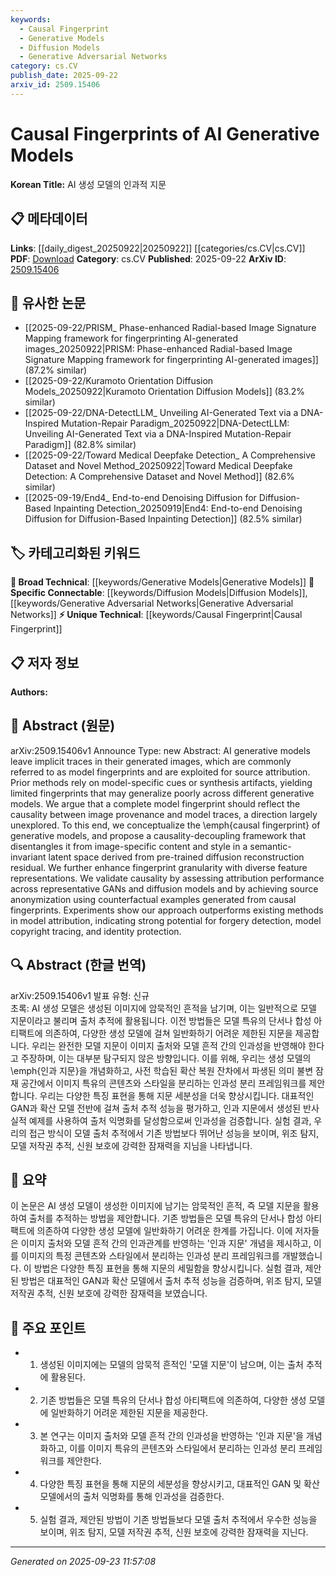 ```yaml
---
keywords:
  - Causal Fingerprint
  - Generative Models
  - Diffusion Models
  - Generative Adversarial Networks
category: cs.CV
publish_date: 2025-09-22
arxiv_id: 2509.15406
---
```


<!-- KEYWORD_LINKING_METADATA:
{
  "processed_timestamp": "2025-09-23T11:57:08.729211",
  "vocabulary_version": "1.0",
  "selected_keywords": [
    "Causal Fingerprint",
    "Generative Models",
    "Diffusion Models",
    "Generative Adversarial Networks"
  ],
  "rejected_keywords": [],
  "similarity_scores": {
    "Causal Fingerprint": 0.92,
    "Generative Models": 0.85,
    "Diffusion Models": 0.78,
    "Generative Adversarial Networks": 0.8
  },
  "extraction_method": "AI_prompt_based",
  "budget_applied": true,
  "candidates_json": {
    "candidates": [
      {
        "surface": "causal fingerprint",
        "canonical": "Causal Fingerprint",
        "aliases": [
          "causal model fingerprint"
        ],
        "category": "unique_technical",
        "rationale": "Introduces a novel concept linking causality with model attribution, enhancing specificity in AI generative model analysis.",
        "novelty_score": 0.85,
        "connectivity_score": 0.65,
        "specificity_score": 0.88,
        "link_intent_score": 0.92
      },
      {
        "surface": "generative models",
        "canonical": "Generative Models",
        "aliases": [
          "AI generative models"
        ],
        "category": "broad_technical",
        "rationale": "Central to the paper's discussion, linking to a wide range of AI model research.",
        "novelty_score": 0.45,
        "connectivity_score": 0.88,
        "specificity_score": 0.7,
        "link_intent_score": 0.85
      },
      {
        "surface": "diffusion models",
        "canonical": "Diffusion Models",
        "aliases": [
          "diffusion reconstruction"
        ],
        "category": "specific_connectable",
        "rationale": "Key to the paper's methodology, connecting with recent advances in AI model architecture.",
        "novelty_score": 0.55,
        "connectivity_score": 0.82,
        "specificity_score": 0.8,
        "link_intent_score": 0.78
      },
      {
        "surface": "GANs",
        "canonical": "Generative Adversarial Networks",
        "aliases": [
          "GAN"
        ],
        "category": "specific_connectable",
        "rationale": "Essential for understanding the comparative analysis in the paper, linking to a well-established AI model type.",
        "novelty_score": 0.5,
        "connectivity_score": 0.9,
        "specificity_score": 0.75,
        "link_intent_score": 0.8
      }
    ],
    "ban_list_suggestions": [
      "model fingerprints",
      "source attribution",
      "synthesis artifacts"
    ]
  },
  "decisions": [
    {
      "candidate_surface": "causal fingerprint",
      "resolved_canonical": "Causal Fingerprint",
      "decision": "linked",
      "scores": {
        "novelty": 0.85,
        "connectivity": 0.65,
        "specificity": 0.88,
        "link_intent": 0.92
      }
    },
    {
      "candidate_surface": "generative models",
      "resolved_canonical": "Generative Models",
      "decision": "linked",
      "scores": {
        "novelty": 0.45,
        "connectivity": 0.88,
        "specificity": 0.7,
        "link_intent": 0.85
      }
    },
    {
      "candidate_surface": "diffusion models",
      "resolved_canonical": "Diffusion Models",
      "decision": "linked",
      "scores": {
        "novelty": 0.55,
        "connectivity": 0.82,
        "specificity": 0.8,
        "link_intent": 0.78
      }
    },
    {
      "candidate_surface": "GANs",
      "resolved_canonical": "Generative Adversarial Networks",
      "decision": "linked",
      "scores": {
        "novelty": 0.5,
        "connectivity": 0.9,
        "specificity": 0.75,
        "link_intent": 0.8
      }
    }
  ]
}
-->

# Causal Fingerprints of AI Generative Models

**Korean Title:** AI 생성 모델의 인과적 지문

## 📋 메타데이터

**Links**: [[daily_digest_20250922|20250922]] [[categories/cs.CV|cs.CV]]
**PDF**: [Download](https://arxiv.org/pdf/2509.15406.pdf)
**Category**: cs.CV
**Published**: 2025-09-22
**ArXiv ID**: [2509.15406](https://arxiv.org/abs/2509.15406)

## 🔗 유사한 논문
- [[2025-09-22/PRISM_ Phase-enhanced Radial-based Image Signature Mapping framework for fingerprinting AI-generated images_20250922|PRISM: Phase-enhanced Radial-based Image Signature Mapping framework for fingerprinting AI-generated images]] (87.2% similar)
- [[2025-09-22/Kuramoto Orientation Diffusion Models_20250922|Kuramoto Orientation Diffusion Models]] (83.2% similar)
- [[2025-09-22/DNA-DetectLLM_ Unveiling AI-Generated Text via a DNA-Inspired Mutation-Repair Paradigm_20250922|DNA-DetectLLM: Unveiling AI-Generated Text via a DNA-Inspired Mutation-Repair Paradigm]] (82.8% similar)
- [[2025-09-22/Toward Medical Deepfake Detection_ A Comprehensive Dataset and Novel Method_20250922|Toward Medical Deepfake Detection: A Comprehensive Dataset and Novel Method]] (82.6% similar)
- [[2025-09-19/End4_ End-to-end Denoising Diffusion for Diffusion-Based Inpainting Detection_20250919|End4: End-to-end Denoising Diffusion for Diffusion-Based Inpainting Detection]] (82.5% similar)

## 🏷️ 카테고리화된 키워드
**🧠 Broad Technical**: [[keywords/Generative Models|Generative Models]]
**🔗 Specific Connectable**: [[keywords/Diffusion Models|Diffusion Models]], [[keywords/Generative Adversarial Networks|Generative Adversarial Networks]]
**⚡ Unique Technical**: [[keywords/Causal Fingerprint|Causal Fingerprint]]

## 📋 저자 정보

**Authors:** 

## 📄 Abstract (원문)

arXiv:2509.15406v1 Announce Type: new 
Abstract: AI generative models leave implicit traces in their generated images, which are commonly referred to as model fingerprints and are exploited for source attribution. Prior methods rely on model-specific cues or synthesis artifacts, yielding limited fingerprints that may generalize poorly across different generative models. We argue that a complete model fingerprint should reflect the causality between image provenance and model traces, a direction largely unexplored. To this end, we conceptualize the \emph{causal fingerprint} of generative models, and propose a causality-decoupling framework that disentangles it from image-specific content and style in a semantic-invariant latent space derived from pre-trained diffusion reconstruction residual. We further enhance fingerprint granularity with diverse feature representations. We validate causality by assessing attribution performance across representative GANs and diffusion models and by achieving source anonymization using counterfactual examples generated from causal fingerprints. Experiments show our approach outperforms existing methods in model attribution, indicating strong potential for forgery detection, model copyright tracing, and identity protection.

## 🔍 Abstract (한글 번역)

arXiv:2509.15406v1 발표 유형: 신규  
초록: AI 생성 모델은 생성된 이미지에 암묵적인 흔적을 남기며, 이는 일반적으로 모델 지문이라고 불리며 출처 추적에 활용됩니다. 이전 방법들은 모델 특유의 단서나 합성 아티팩트에 의존하여, 다양한 생성 모델에 걸쳐 일반화하기 어려운 제한된 지문을 제공합니다. 우리는 완전한 모델 지문이 이미지 출처와 모델 흔적 간의 인과성을 반영해야 한다고 주장하며, 이는 대부분 탐구되지 않은 방향입니다. 이를 위해, 우리는 생성 모델의 \emph{인과 지문}을 개념화하고, 사전 학습된 확산 복원 잔차에서 파생된 의미 불변 잠재 공간에서 이미지 특유의 콘텐츠와 스타일을 분리하는 인과성 분리 프레임워크를 제안합니다. 우리는 다양한 특징 표현을 통해 지문 세분성을 더욱 향상시킵니다. 대표적인 GAN과 확산 모델 전반에 걸쳐 출처 추적 성능을 평가하고, 인과 지문에서 생성된 반사실적 예제를 사용하여 출처 익명화를 달성함으로써 인과성을 검증합니다. 실험 결과, 우리의 접근 방식이 모델 출처 추적에서 기존 방법보다 뛰어난 성능을 보이며, 위조 탐지, 모델 저작권 추적, 신원 보호에 강력한 잠재력을 지님을 나타냅니다.

## 📝 요약

이 논문은 AI 생성 모델이 생성한 이미지에 남기는 암묵적인 흔적, 즉 모델 지문을 활용하여 출처를 추적하는 방법을 제안합니다. 기존 방법들은 모델 특유의 단서나 합성 아티팩트에 의존하여 다양한 생성 모델에 일반화하기 어려운 한계를 가집니다. 이에 저자들은 이미지 출처와 모델 흔적 간의 인과관계를 반영하는 '인과 지문' 개념을 제시하고, 이를 이미지의 특정 콘텐츠와 스타일에서 분리하는 인과성 분리 프레임워크를 개발했습니다. 이 방법은 다양한 특징 표현을 통해 지문의 세밀함을 향상시킵니다. 실험 결과, 제안된 방법은 대표적인 GAN과 확산 모델에서 출처 추적 성능을 검증하며, 위조 탐지, 모델 저작권 추적, 신원 보호에 강력한 잠재력을 보였습니다.

## 🎯 주요 포인트

- 1. 생성된 이미지에는 모델의 암묵적 흔적인 '모델 지문'이 남으며, 이는 출처 추적에 활용된다.
- 2. 기존 방법들은 모델 특유의 단서나 합성 아티팩트에 의존하여, 다양한 생성 모델에 일반화하기 어려운 제한된 지문을 제공한다.
- 3. 본 연구는 이미지 출처와 모델 흔적 간의 인과성을 반영하는 '인과 지문'을 개념화하고, 이를 이미지 특유의 콘텐츠와 스타일에서 분리하는 인과성 분리 프레임워크를 제안한다.
- 4. 다양한 특징 표현을 통해 지문의 세분성을 향상시키고, 대표적인 GAN 및 확산 모델에서의 출처 익명화를 통해 인과성을 검증한다.
- 5. 실험 결과, 제안된 방법이 기존 방법들보다 모델 출처 추적에서 우수한 성능을 보이며, 위조 탐지, 모델 저작권 추적, 신원 보호에 강력한 잠재력을 지닌다.


---

*Generated on 2025-09-23 11:57:08*